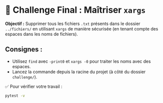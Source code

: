 # 🎯 Challenge Final : Maîtriser `xargs`

**Objectif :** Supprimer tous les fichiers `.txt` présents dans le dossier `../fichiers/` en utilisant `xargs` de manière sécurisée (en tenant compte des espaces dans les noms de fichiers).

## Consignes :

- Utilisez `find` avec `-print0` et `xargs -0` pour traiter les noms avec des espaces.
- Lancez la commande depuis la racine du projet (à côté du dossier `challenge/`).

✅ Pour vérifier votre travail :

```bash
pytest -v
```
